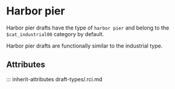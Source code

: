 # Harbor pier

Harbor pier drafts have the type of `harbor pier` and
belong to the `$cat_industrial00` category by default.

Harbor pier drafts are functionally similar to the industrial type.

## Attributes
::: inherit-attributes draft-types/.rci.md
